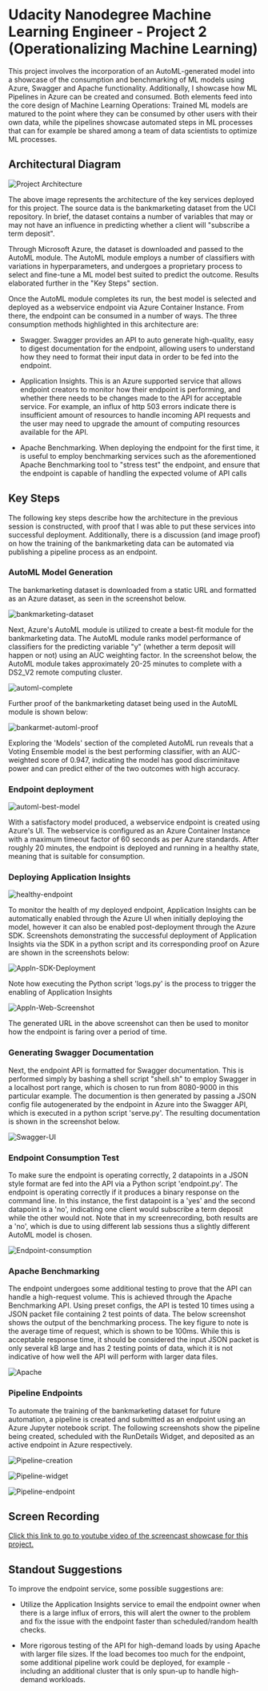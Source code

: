 # Udacity Nanodegree Machine Learning Engineer - Project 2 (Operationalizing Machine Learning)

This project involves the incorporation of an AutoML-generated model into a showcase of the consumption and benchmarking of ML models using Azure, Swagger and Apache functionality. Additionally, I showcase how ML Pipelines in Azure can be created and consumed. Both elements feed into the core design of Machine Learning Operations: Trained ML models are matured to the point where they can be consumed by other users with their own data, while the pipelines showcase automated steps in ML processes that can for example be shared among a team of data scientists to optimize ML processes. 

## Architectural Diagram
![Project Architecture](https://github.com/SmartMilk/nd00333_AZMLND_C2/blob/master/starter_files/project_images/Udacity%20Project%202%20Architecture.drawio.png "Architecture")

The above image represents the architecture of the key services deployed for this project. The source data is the bankmarketing dataset from the UCI repository. In brief, the dataset contains a number of variables that may or may not have an influence in predicting whether a client will "subscribe a term deposit". 

Through Microsoft Azure, the dataset is downloaded and passed to the AutoML module. The AutoML module employs a number of classifiers with variations in hyperparameters, and undergoes a proprietary process to select and fine-tune a ML model best suited to predict the outcome. Results elaborated further in the "Key Steps" section.

Once the AutoML module completes its run, the best model is selected and deployed as a webservice endpoint via Azure Container Instance. From there, the endpoint can be consumed in a number of ways. The three consumption methods highlighted in this architecture are:

* Swagger. Swagger provides an API to auto generate high-quality, easy to digest documentation for the endpoint, allowing users to understand how they need to format their input data in order to be fed into the endpoint.

* Application Insights. This is an Azure supported service that allows endpoint creators to monitor how their endpoint is performing, and whether there needs to be changes made to the API for acceptable service. For example, an influx of http 503 errors indicate there is insufficient amount of resources to handle incoming API requests and the user may need to upgrade the amount of computing resources available for the API. 

* Apache Benchmarking. When deploying the endpoint for the first time, it is useful to employ benchmarking services such as the aforementioned Apache Benchmarking tool to "stress test" the endpoint, and ensure that the endpoint is capable of handling the expected volume of API calls

## Key Steps
The following key steps describe how the architecture in the previous session is constructed, with proof that I was able to put these services into successful deployment. Additionally, there is a discussion (and image proof) on how the training of the bankmarketing data can be automated via publishing a pipeline process as an endpoint. 

### AutoML Model Generation

The bankmarketing dataset is downloaded from a static URL and formatted as an Azure dataset, as seen in the screenshot below.

![bankmarketing-dataset](https://github.com/SmartMilk/nd00333_AZMLND_C2/blob/master/starter_files/project_images/bankmarketing_dataset_register_proof.jpg)

Next, Azure's AutoML module is utilized to create a best-fit module for the bankmarketing data. The AutoML module ranks model performance of classifiers for the predicting variable "y" (whether a term deposit will happen or not) using an AUC weighting factor. In the screenshot below, the AutoML module takes approximately 20-25 minutes to complete with a DS2_V2 remote computing cluster.

![automl-complete](https://github.com/SmartMilk/nd00333_AZMLND_C2/blob/master/starter_files/project_images/automl_experiment_completed.jpg)

Further proof of the bankmarketing dataset being used in the AutoML module is shown below:

![bankarmet-automl-proof](https://github.com/SmartMilk/nd00333_AZMLND_C2/blob/master/starter_files/project_images/bankmarketing_with_automl_module_proof.jpg)

Exploring the 'Models' section of the completed AutoML run reveals that a Voting Ensemble model is the best performing classifier, with an AUC-weighted score of 0.947, indicating the model has good discriminitave power and can predict either of the two outcomes with high accuracy. 

### Endpoint deployment

![automl-best-model](https://github.com/SmartMilk/nd00333_AZMLND_C2/blob/master/starter_files/project_images/automl_run_best_model_verbose.jpg)

With a satisfactory model produced, a webservice endpoint is created using Azure's UI. The webservice is configured as an Azure Container Instance with a maximum timeout factor of 60 seconds as per Azure standards. After roughly 20 minutes, the endpoint is deployed and running in a healthy state, meaning that is suitable for consumption.

### Deploying Application Insights

![healthy-endpoint](https://github.com/SmartMilk/nd00333_AZMLND_C2/blob/master/starter_files/project_images/endpoint_active_and_healthy.jpg)

To monitor the health of my deployed endpoint, Application Insights can be automatically enabled through the Azure UI when initially deploying the model, however it can also be enabled post-deployment through the Azure SDK. Screenshots demonstrating the successful deployment of Application Insights via the SDK in a python script and its corresponding proof on Azure are shown in the screenshots below:

![AppIn-SDK-Deployment](https://github.com/SmartMilk/nd00333_AZMLND_C2/blob/master/starter_files/project_images/successful_deployment_of_application_insights.jpg)

Note how executing the Python script 'logs.py' is the process to trigger the enabling of Application Insights

![AppIn-Web-Screenshot](https://github.com/SmartMilk/nd00333_AZMLND_C2/blob/master/starter_files/project_images/app_insight_enabled_via_SDK.jpg)

The generated URL in the above screenshot can then be used to monitor how the endpoint is faring over a period of time.

### Generating Swagger Documentation

Next, the endpoint API is formatted for Swagger documentation. This is performed simply by bashing a shell script "shell.sh" to employ Swagger in a localhost port range, which is chosen to run from 8080-9000 in this particular example. The documention is then generated by passing a JSON config file autogenerated by the endpoint in Azure into the Swagger API, which is executed in a python script 'serve.py'. The resulting documentation is shown in the screenshot below.

![Swagger-UI](https://github.com/SmartMilk/nd00333_AZMLND_C2/blob/master/starter_files/project_images/swagger_documentation_screenshot.jpg)

### Endpoint Consumption Test

To make sure the endpoint is operating correctly, 2 datapoints in a JSON style format are fed into the API via a Python script 'endpoint.py'. The endpoint is operating correctly if it produces a binary response on the command line. In this instance, the first datapoint is a 'yes' and the second datapoint is a 'no', indicating one client would subscribe a term deposit while the other would not. Note that in my screenrecording, both results are a 'no', which is due to using different lab sessions thus a slightly different AutoML model is chosen. 

![Endpoint-consumption](https://github.com/SmartMilk/nd00333_AZMLND_C2/blob/master/starter_files/project_images/endpoint_consumption_proof.jpg) 

### Apache Benchmarking

The endpoint undergoes some additional testing to prove that the API can handle a high-request volume. This is achieved through the Apache Benchmarking API. Using preset configs, the API is tested 10 times using a JSON packet file containing 2 test points of data. The below screenshot shows the output of the benchmarking process. The key figure to note is the average time of request, which is shown to be 100ms. While this is acceptable response time, it should be considered the input JSON packet is only several kB large and has 2 testing points of data, which it is not indicative of how well the API will perform with larger data files. 

![Apache](https://github.com/SmartMilk/nd00333_AZMLND_C2/blob/master/starter_files/project_images/apache_benchmarking_proof.jpg)

### Pipeline Endpoints

To automate the training of the bankmarketing dataset for future automation, a pipeline is created and submitted as an endpoint using an Azure Jupyter notebook script. The following screenshots show the pipeline being created, scheduled with the RunDetails Widget, and deposited as an active endpoint in Azure respectively.

![Pipeline-creation](https://github.com/SmartMilk/nd00333_AZMLND_C2/blob/master/starter_files/project_images/pipeline_creation_proof.jpg)

![Pipeline-widget](https://github.com/SmartMilk/nd00333_AZMLND_C2/blob/master/starter_files/project_images/pipeline_rundetails_widget_proof.jpg)

![Pipeline-endpoint](https://github.com/SmartMilk/nd00333_AZMLND_C2/blob/master/starter_files/project_images/pipeline_endpoint_active_proof.jpg)

## Screen Recording
[Click this link to go to youtube video of the screencast showcase for this project.](https://www.youtube.com/watch?v=sMb0tTM2qJw)

## Standout Suggestions
To improve the endpoint service, some possible suggestions are:
* Utilize the Application Insights service to email the endpoint owner when there is a large influx of errors, this will alert the owner to the problem and fix the issue with the endpoint faster than scheduled/random health checks. 

* More rigorous testing of the API for high-demand loads by using Apache with larger file sizes. If the load becomes too much for the endpoint, some additional pipeline work could be deployed, for example - including an additional cluster that is only spun-up to handle high-demand workloads. 
